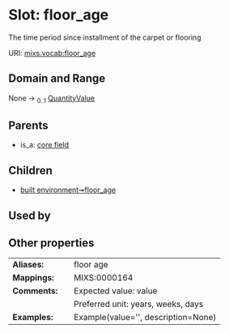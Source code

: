 
# Slot: floor_age


The time period since installment of the carpet or flooring

URI: [mixs.vocab:floor_age](https://w3id.org/mixs/vocab/floor_age)


## Domain and Range

None &#8594;  <sub>0..1</sub> [QuantityValue](QuantityValue.md)

## Parents

 *  is_a: [core field](core_field.md)

## Children

 *  [built environment➞floor_age](built_environment_floor_age.md)

## Used by


## Other properties

|  |  |  |
| --- | --- | --- |
| **Aliases:** | | floor age |
| **Mappings:** | | MIXS:0000164 |
| **Comments:** | | Expected value: value |
|  | | Preferred unit: years, weeks, days |
| **Examples:** | | Example(value='', description=None) |

